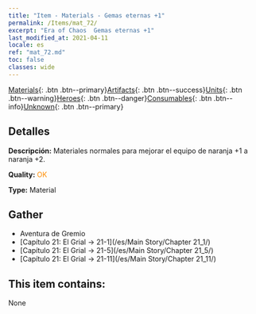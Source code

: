 ```yaml
---
title: "Item - Materials - Gemas eternas +1"
permalink: /Items/mat_72/
excerpt: "Era of Chaos  Gemas eternas +1"
last_modified_at: 2021-04-11
locale: es
ref: "mat_72.md"
toc: false
classes: wide
---
```

 [Materials](/es/Items/){: .btn .btn--primary}[Artifacts](/es/Items/Artifacts/){: .btn .btn--success}[Units](/es/Items/Units/){: .btn .btn--warning}[Heroes](/es/Items/Heroes/){: .btn .btn--danger}[Consumables](/es/Items/Consumables/){: .btn .btn--info}[Unknown](/es/Items/Unknown/){: .btn .btn--primary}

## Detalles
 **Descripción:** Materiales normales para mejorar el equipo de naranja +1 a naranja +2.

 **Quality:** <span style="color: #FF8C00">OK</span>

 **Type:** Material

## Gather

*    Aventura de Gremio 
*    [Capítulo 21: El Grial -> 21-1](/es/Main Story/Chapter 21_1/) 
*    [Capítulo 21: El Grial -> 21-5](/es/Main Story/Chapter 21_5/) 
*    [Capítulo 21: El Grial -> 21-11](/es/Main Story/Chapter 21_11/) 

## This item contains:

  None

